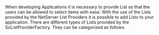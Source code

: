 <properties date="2016-05-11"
SortOrder="83"
/>

When developing Applications it is necessary to provide List so that the users can be allowed to select items with ease. With the use of the Lists provided by the NetServer List Providers it is possible to add Lists to your application. There are different types of Lists provided by the SoListProviderFactory. They can be categorized as follows.

 
